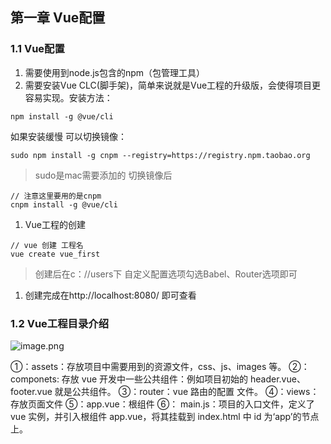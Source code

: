 ## 第一章 Vue配置
### 1.1 Vue配置
1. 需要使用到node.js包含的npm（包管理工具）
1. 需要安装Vue CLC(脚手架)，简单来说就是Vue工程的升级版，会使得项目更容易实现。安装方法：
```
npm install -g @vue/cli
```

如果安装缓慢 可以切换镜像：
```
sudo npm install -g cnpm --registry=https://registry.npm.taobao.org
```
>sudo是mac需要添加的
切换镜像后
```
// 注意这里要用的是cnpm
cnpm install -g @vue/cli
```
1. Vue工程的创建
```
// vue 创建 工程名
vue create vue_first
```
>创建后在c：//users下
自定义配置选项勾选Babel、Router选项即可

1. 创建完成在http://localhost:8080/ 
即可查看
### 1.2 Vue工程目录介绍
![image.png](https://qgt-document.oss-cn-beijing.aliyuncs.com/P3-5-Vue/1/img/src-explain.png?x-oss-process=image/resize,w_800/watermark,image_d2F0ZXJtYXNrLnBuZz94LW9zcy1wcm9jZXNzPWltYWdlL3Jlc2l6ZSx3XzEwMA==,t_60,g_se,x_10,y_10)

①：assets：存放项目中需要用到的资源文件，css、js、images 等。
②：componets: 存放 vue 开发中一些公共组件：例如项目初始的
header.vue、footer.vue 就是公共组件。 ③：router：vue 路由的配置
文件。 ④：views：存放页面文件 ⑤：app.vue：根组件 ⑥：
main.js：项目的入口文件，定义了 vue 实例，并引入根组件
app.vue，将其挂载到 index.html 中 id 为‘app’的节点上。



